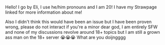 Hello! I go by Eli, I use he/him pronouns and I am 20!
I have my Strawpage linked for more information about me!

Also I didn't think this would have been an issue but I have been proven wrong, please do not interact if you're a minor dear god, I am entirely SFW and none of my discussions revolve around 18+ topics but I am still a grown ass man on the 18+ server 😭😭😭 What are you doijngggg

